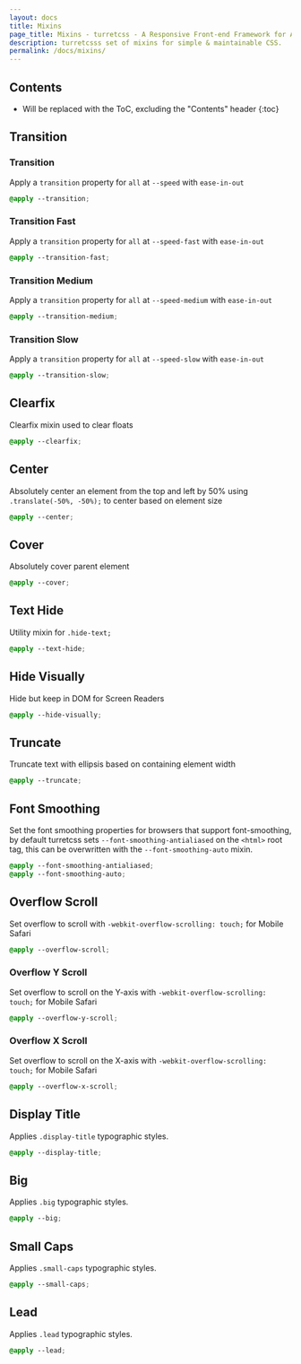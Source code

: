 ```yaml
---
layout: docs
title: Mixins
page_title: Mixins - turretcss - A Responsive Front-end Framework for Accessible and Semantic Websites
description: turretcsss set of mixins for simple & maintainable CSS.
permalink: /docs/mixins/
---
```


## Contents

* Will be replaced with the ToC, excluding the "Contents" header
{:toc}

## Transition

### Transition

Apply a `transition` property for `all` at `--speed` with `ease-in-out`

```scss
@apply --transition;
```

### Transition Fast

Apply a `transition` property for `all` at `--speed-fast` with `ease-in-out`

```scss
@apply --transition-fast;
```

### Transition Medium

Apply a `transition` property for `all` at `--speed-medium` with `ease-in-out`

```scss
@apply --transition-medium;
```

### Transition Slow

Apply a `transition` property for `all` at `--speed-slow` with `ease-in-out`

```scss
@apply --transition-slow;
```

## Clearfix

Clearfix mixin used to clear floats

```scss
@apply --clearfix;
```

## Center

Absolutely center an element from the top and left by 50% using `.translate(-50%, -50%);` to center based on element size

```scss
@apply --center;
```

## Cover

Absolutely cover parent element

```scss
@apply --cover;
```

## Text Hide

Utility mixin for `.hide-text;`

```scss
@apply --text-hide;
```

## Hide Visually

Hide but keep in DOM for Screen Readers

```scss
@apply --hide-visually;
```

## Truncate

Truncate text with ellipsis based on containing element width

```scss
@apply --truncate;
```

## Font Smoothing

Set the font smoothing properties for browsers that support font-smoothing, by default turretcss sets `--font-smoothing-antialiased` on the `<html>` root tag, this can be overwritten with the `--font-smoothing-auto` mixin.

```scss
@apply --font-smoothing-antialiased;
@apply --font-smoothing-auto;
```

## Overflow Scroll

Set overflow to scroll with `-webkit-overflow-scrolling: touch;` for Mobile Safari

```scss
@apply --overflow-scroll;
```

### Overflow Y Scroll

Set overflow to scroll on the Y-axis with `-webkit-overflow-scrolling: touch;` for Mobile Safari

```scss
@apply --overflow-y-scroll;
```

### Overflow X Scroll

Set overflow to scroll on the X-axis with `-webkit-overflow-scrolling: touch;` for Mobile Safari

```scss
@apply --overflow-x-scroll;
```

## Display Title

Applies `.display-title` typographic styles.

```scss
@apply --display-title;
```

## Big

Applies `.big` typographic styles.

```scss
@apply --big;
```

## Small Caps

Applies `.small-caps` typographic styles.

```scss
@apply --small-caps;
```

## Lead

Applies `.lead` typographic styles.

```scss
@apply --lead;
```